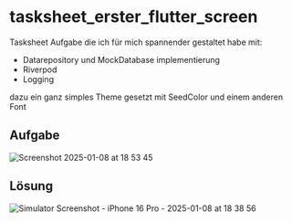 # tasksheet_erster_flutter_screen

Tasksheet Aufgabe die ich für mich spannender gestaltet habe mit:

- Datarepository und MockDatabase implementierung
- Riverpod
- Logging

dazu ein ganz simples Theme gesetzt mit SeedColor und einem anderen Font

## Aufgabe

![Screenshot 2025-01-08 at 18 53 45](https://github.com/user-attachments/assets/02e957c8-95b0-4e8b-b0a3-ab0f2eaf6e15)


## Lösung

![Simulator Screenshot - iPhone 16 Pro - 2025-01-08 at 18 38 56](https://github.com/user-attachments/assets/2d4185bf-c41b-4303-a211-2c65295c45b3)

